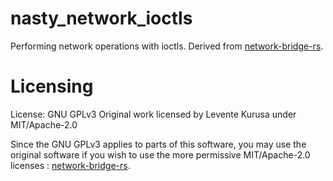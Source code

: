 # nasty\_network\_ioctls

Performing network operations with ioctls.
Derived from [network-bridge-rs](https://github.com/levex/network-bridge-rs).

# Licensing

License: GNU GPLv3
Original work licensed by Levente Kurusa under MIT/Apache-2.0

Since the GNU GPLv3 applies to parts of this software, you may use the original
software if you wish to use the more permissive MIT/Apache-2.0 licenses :
[network-bridge-rs](https://github.com/levex/network-bridge-rs).
